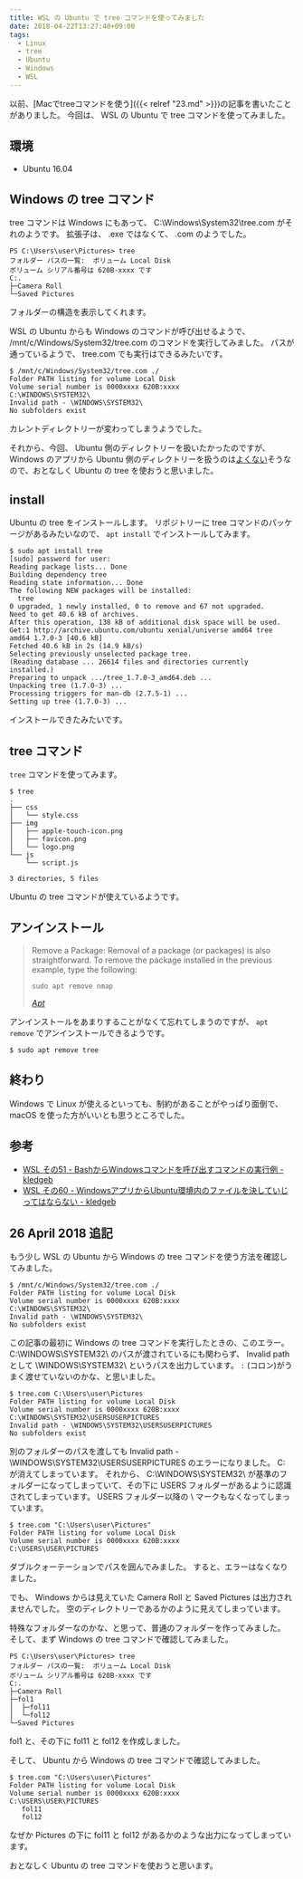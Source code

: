 ```yaml
---
title: WSL の Ubuntu で tree コマンドを使ってみました
date: 2018-04-22T13:27:40+09:00
tags:
  - Linux
  - tree
  - Ubuntu
  - Windows
  - WSL
---
```


以前、[Macでtreeコマンドを使う]({{< relref "23.md" >}})の記事を書いたことがありました。
今回は、 WSL の Ubuntu で tree コマンドを使ってみました。

<!--more-->

## 環境

* Ubuntu 16.04

## Windows の tree コマンド

tree コマンドは Windows にもあって、 C:\Windows\System32\tree.com がそれのようです。
拡張子は、 .exe ではなくて、 .com のようでした。

```
PS C:\Users\user\Pictures> tree
フォルダー パスの一覧:  ボリューム Local Disk
ボリューム シリアル番号は 620B-xxxx です
C:.
├─Camera Roll
└─Saved Pictures
```

フォルダーの構造を表示してくれます。

WSL の Ubuntu からも Windows のコマンドが呼び出せるようで、 /mnt/c/Windows/System32/tree.com のコマンドを実行してみました。
パスが通っているようで、 tree.com でも実行はできるみたいです。

```
$ /mnt/c/Windows/System32/tree.com ./
Folder PATH listing for volume Local Disk
Volume serial number is 0000xxxx 620B:xxxx
C:\WINDOWS\SYSTEM32\
Invalid path - \WINDOWS\SYSTEM32\
No subfolders exist
```

カレントディレクトリーが変わってしまうようでした。

それから、今回、 Ubuntu 側のディレクトリーを扱いたかったのですが、 Windows のアプリから Ubuntu 側のディレクトリーを扱うのは[よくない](https://kledgeb.blogspot.jp/2016/11/wsl-60-windowsubuntu.html)そうなので、おとなしく Ubuntu の tree を使おうと思いました。

## install

Ubuntu の tree をインストールします。
リポジトリーに tree コマンドのパッケージがあるみたいなので、 `apt install` でインストールしてみます。

```
$ sudo apt install tree
[sudo] password for user:
Reading package lists... Done
Building dependency tree
Reading state information... Done
The following NEW packages will be installed:
  tree
0 upgraded, 1 newly installed, 0 to remove and 67 not upgraded.
Need to get 40.6 kB of archives.
After this operation, 138 kB of additional disk space will be used.
Get:1 http://archive.ubuntu.com/ubuntu xenial/universe amd64 tree amd64 1.7.0-3 [40.6 kB]
Fetched 40.6 kB in 2s (14.9 kB/s)
Selecting previously unselected package tree.
(Reading database ... 26614 files and directories currently installed.)
Preparing to unpack .../tree_1.7.0-3_amd64.deb ...
Unpacking tree (1.7.0-3) ...
Processing triggers for man-db (2.7.5-1) ...
Setting up tree (1.7.0-3) ...
```

インストールできたみたいです。

## tree コマンド

`tree` コマンドを使ってみます。

```
$ tree
.
├── css
│   └── style.css
├── img
│   ├── apple-touch-icon.png
│   ├── favicon.png
│   └── logo.png
└── js
    └── script.js

3 directories, 5 files
```

Ubuntu の tree コマンドが使えているようです。

## アンインストール

> Remove a Package: Removal of a package (or packages) is also straightforward. To remove the package installed in the previous example, type the following:
>
>     sudo apt remove nmap
>
> <cite>[Apt](https://help.ubuntu.com/lts/serverguide/apt.html)</cite>

アンインストールをあまりすることがなくて忘れてしまうのですが、 `apt remove` でアンインストールできるようです。

```
$ sudo apt remove tree
```

## 終わり

Windows で Linux が使えるといっても、制約があることがやっぱり面倒で、 macOS を使った方がいいとも思うところでした。

## 参考

* [WSL その51 - BashからWindowsコマンドを呼び出すコマンドの実行例 - kledgeb](https://kledgeb.blogspot.jp/2016/10/wsl-51-bashwindows.html)
* [WSL その60 - WindowsアプリからUbuntu環境内のファイルを決していじってはならない - kledgeb](https://kledgeb.blogspot.jp/2016/11/wsl-60-windowsubuntu.html)

## 26 April 2018 追記

もう少し WSL の Ubuntu から Windows の tree コマンドを使う方法を確認してみました。

```
$ /mnt/c/Windows/System32/tree.com ./
Folder PATH listing for volume Local Disk
Volume serial number is 0000xxxx 620B:xxxx
C:\WINDOWS\SYSTEM32\
Invalid path - \WINDOWS\SYSTEM32\
No subfolders exist
```

この記事の最初に Windows の tree コマンドを実行したときの、このエラー。
C:\WINDOWS\SYSTEM32\ のパスが渡されているにも関わらず、 Invalid path として \WINDOWS\SYSTEM32\ というパスを出力しています。
`:` (コロン)がうまく渡せていないのかな、と思いました。

```
$ tree.com C:\Users\user\Pictures
Folder PATH listing for volume Local Disk
Volume serial number is 0000xxxx 620B:xxxx
C:\WINDOWS\SYSTEM32\USERSUSERPICTURES
Invalid path - \WINDOWS\SYSTEM32\USERSUSERPICTURES
No subfolders exist
```

別のフォルダーのパスを渡しても Invalid path - \WINDOWS\SYSTEM32\USERSUSERPICTURES のエラーになりました。
C: が消えてしまっています。
それから、 C:\WINDOWS\SYSTEM32\ が基準のフォルダーになってしまっていて、その下に USERS フォルダーがあるように認識されてしまっています。
USERS フォルダー以降の \ マークもなくなってしまっています。

```
$ tree.com "C:\Users\user\Pictures"
Folder PATH listing for volume Local Disk
Volume serial number is 0000xxxx 620B:xxxx
C:\USERS\USER\PICTURES
```

ダブルクォーテーションでパスを囲んでみました。
すると、エラーはなくなりました。

でも、 Windows からは見えていた Camera Roll と Saved Pictures は出力されませんでした。
空のディレクトリーであるかのように見えてしまっています。

特殊なフォルダーなのかな、と思って、普通のフォルダーを作ってみました。
そして、まず Windows の tree コマンドで確認してみました。

```
PS C:\Users\user\Pictures> tree
フォルダー パスの一覧:  ボリューム Local Disk
ボリューム シリアル番号は 620B-xxxx です
C:.
├─Camera Roll
├─fol1
│  ├─fol11
│  └─fol12
└─Saved Pictures
```

fol1 と、その下に fol11 と fol12 を作成しました。

そして、 Ubuntu から Windows の tree コマンドで確認してみました。

```
$ tree.com "C:\Users\user\Pictures"
Folder PATH listing for volume Local Disk
Volume serial number is 0000xxxx 620B:xxxx
C:\USERS\USER\PICTURES
   fol11
   fol12
```

なぜか Pictures の下に fol11 と fol12 があるかのような出力になってしまっています。

おとなしく Ubuntu の tree コマンドを使おうと思います。
